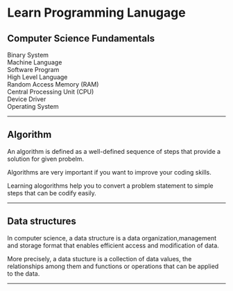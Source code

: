 # Learn Programming Lanugage  

## Computer Science Fundamentals  

Binary System  
Machine Language  
Software Program  
High Level Language  
Random Access Memory (RAM)  
Central Processing Unit (CPU)  
Device Driver  
Operating System  

***

## Algorithm  

An algorithm is defined as a well-defined sequence of steps that provide a solution for given probelm.

Algorithms are very important if you want to improve your coding skills.

Learning alogorithms help you to convert a problem statement to simple steps that can be codify easily.

***

## Data structures

In computer science, a data structure is a data organization,management and storage format that enables efficient access and modification of data.

More precisely, a data stucture is a collection of data values, the relationships among them and functions or operations that can be applied to the data.

***